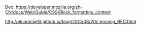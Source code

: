 Doc: https://developer.mozilla.org/zh-CN/docs/Web/Guide/CSS/Block_formatting_context

http://elcarim5efil.github.io/blog/2015/08/20/Learning_BFC.html